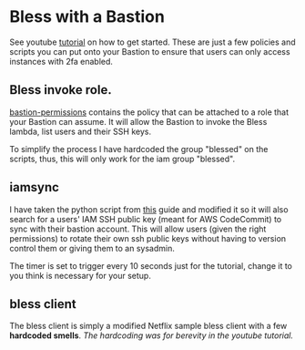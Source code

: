 # Bless with a Bastion
See youtube [tutorial](https://www.youtube.com/watch?v=8w0KWB8Bjvs) on how to get started. 
These are just a few policies and scripts you can put onto your Bastion to ensure that users can only access instances with 2fa enabled.

## Bless invoke role.
[bastion-permissions](bastion-permissions.json) contains the policy that can be attached to a role that your Bastion can assume. It will allow the Bastion to invoke the Bless lambda, list users and their SSH keys.

To simplify the process I have hardcoded the group "blessed" on the scripts, thus, this will only work for the iam group "blessed".

## iamsync
I have taken the python script from [this](https://www.tastycidr.net/a-practical-guide-to-deploying-netflixs-bless-certificate-authority/) guide and modified it so it will also search for a users' IAM SSH public key (meant for AWS CodeCommit) to sync with their bastion account. This will allow users (given the right permissions) to rotate their own ssh public keys without having to version control them or giving them to an sysadmin.

The timer is set to trigger every 10 seconds just for the tutorial, change it to you think is necessary for your setup.

## bless client
The bless client is simply a modified Netflix sample bless client with a few <b>hardcoded smells</b>. _The hardcoding was for berevity in the youtube tutorial._
